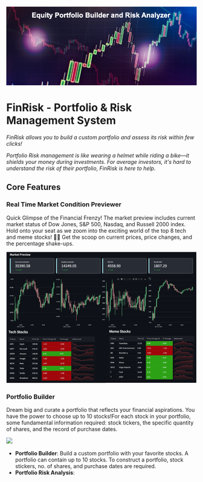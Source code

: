 ![cover_photo](./readmefile/Cover.png)

# FinRisk - Portfolio & Risk Management System
*FinRisk allows you to build a custom portfolio and assess its risk within 
few clicks!*

*Portfolio Risk management is like wearing a helmet while riding a bike—it 
shields your money during investments. For average investors, it's hard to 
understand the risk of their portfolio, FinRisk is here to help.*

## Core Features

### Real Time Market Condition Previewer
Quick Glimpse of the Financial Frenzy! The market preview includes current
market status of Dow Jones, S&P 500, Nasdaq, and Russell 2000 index. Hold onto 
your seat as we zoom into the exciting world of the top 8 tech and meme stocks! 
🚀🎢 Get the scoop on current prices, price changes, and the percentage shake-ups.

![market_preview](./readmefile/market_preview.png)
### Portfolio Builder
Dream big and curate a portfolio that reflects your financial aspirations. You 
have the power to choose up to 10 stocks!For each stock in your portfolio, some 
fundamental information required: stock tickers, the specific quantity of shares, 
and the record of purchase dates.

<img src='https://github.com/DelinM/FinRisk/blob/main/readmefile/portfolio_builder.png'>



- **Portfolio Builder**: Build a custom portfolio with your favorite stocks. A 
portfolio can contain up to 10 stocks. To construct a portfolio, stock stickers, 
no. of shares, and purchase dates are required.
- **Portfolio Risk Analysis**: 